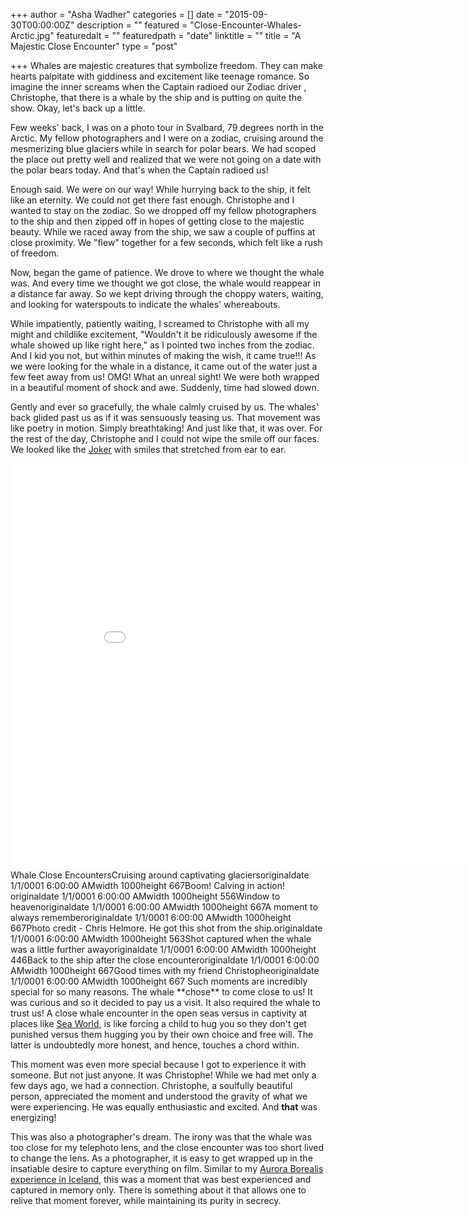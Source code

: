 +++
author = "Asha Wadher"
categories = []
date = "2015-09-30T00:00:00Z"
description = ""
featured = "Close-Encounter-Whales-Arctic.jpg"
featuredalt = ""
featuredpath = "date"
linktitle = ""
title = "A Majestic Close Encounter"
type = "post"

+++
Whales are majestic creatures that symbolize freedom. They can make hearts palpitate with giddiness and excitement like teenage romance. So imagine the inner screams when the Captain radioed our Zodiac driver , Christophe, that there is a whale by the ship and is putting on quite the show. Okay, let's back up a little.

Few weeks' back, I was on a photo tour in Svalbard, 79 degrees north in the Arctic. My fellow photographers and I were on a zodiac, cruising around the mesmerizing blue glaciers while in search for polar bears. We had scoped the place out pretty well and realized that we were not going on a date with the polar bears today. And that's when the Captain radioed us!

Enough said. We were on our way! While hurrying back to the ship, it felt like an eternity. We could not get there fast enough. Christophe and I wanted to stay on the zodiac. So we dropped off my fellow photographers to the ship and then zipped off in hopes of getting close to the majestic beauty. While we raced away from the ship, we saw a couple of puffins at close proximity. We "flew" together for a few seconds, which felt like a rush of freedom.

Now, began the game of patience. We drove to where we thought the whale was. And every time we thought we got close, the whale would reappear in a distance far away. So we kept driving through the choppy waters, waiting, and looking for waterspouts to indicate the whales' whereabouts.

While impatiently, patiently waiting, I screamed to Christophe with all my might and childlike excitement, "Wouldn't it be ridiculously awesome if the whale showed up like right here," as I pointed two inches from the zodiac. And I kid you not, but within minutes of making the wish, it came true!!! As we were looking for the whale in a distance, it came out of the water just a few feet away from us! OMG! What an unreal sight! We were both wrapped in a beautiful moment of shock and awe. Suddenly, time had slowed down.

Gently and ever so gracefully, the whale calmly cruised by us. The whales' back glided past us as if it was sensuously teasing us. That movement was like poetry in motion. Simply breathtaking! And just like that, it was over. For the rest of the day, Christophe and I could not wipe the smile off our faces. We looked like the <a href="https://en.wikipedia.org/wiki/The_Joker_(The_Dark_Knight)" target="_blank">Joker</a> with smiles that stretched from ear to ear.

<iframe width="900" height="650" src="//www.cincopa.com/media-platform/iframe.aspx?fid=AkMAu_sNo0b8" frameborder="0" allowfullscreen scrolling="no"></iframe><noscript><span>Whale Close Encounters</span><span>Cruising around captivating glaciers</span><span>originaldate</span><span> 1/1/0001 6:00:00 AM</span><span>width</span><span> 1000</span><span>height</span><span> 667</span><span>Boom! Calving in action! </span><span>originaldate</span><span> 1/1/0001 6:00:00 AM</span><span>width</span><span> 1000</span><span>height</span><span> 556</span><span>Window to heaven</span><span>originaldate</span><span> 1/1/0001 6:00:00 AM</span><span>width</span><span> 1000</span><span>height</span><span> 667</span><span>A moment to always remember</span><span>originaldate</span><span> 1/1/0001 6:00:00 AM</span><span>width</span><span> 1000</span><span>height</span><span> 667</span><span>Photo credit - Chris Helmore. He got this shot from the ship.</span><span>originaldate</span><span> 1/1/0001 6:00:00 AM</span><span>width</span><span> 1000</span><span>height</span><span> 563</span><span>Shot captured when the whale was a little further away</span><span>originaldate</span><span> 1/1/0001 6:00:00 AM</span><span>width</span><span> 1000</span><span>height</span><span> 446</span><span>Back to the ship after the close encounter</span><span>originaldate</span><span> 1/1/0001 6:00:00 AM</span><span>width</span><span> 1000</span><span>height</span><span> 667</span><span>Good times with my friend Christophe</span><span>originaldate</span><span> 1/1/0001 6:00:00 AM</span><span>width</span><span> 1000</span><span>height</span><span> 667</span></noscript>
Such moments are incredibly special for so many reasons. The whale **chose** to come close to us! It was curious and so it decided to pay us a visit. It also required the whale to trust us! A close whale encounter in the open seas versus in captivity at places like <a href="http://www.petakids.com/save-animals/shocking-seaworld-facts/" target="_blank">Sea World</a>, is like forcing a child to hug you so they don't get punished versus them hugging you by their own choice and free will. The latter is undoubtedly more honest, and hence, touches a chord within.

This moment was even more special because I got to experience it with someone. But not just anyone. It was Christophe! While we had met only a few days ago, we had a connection. Christophe, a soulfully beautiful person, appreciated the moment and understood the gravity of what we were experiencing. He was equally enthusiastic and excited. And **that** was energizing!

This was also a photographer's dream. The irony was that the whale was too close for my telephoto lens, and the close encounter was too short lived to change the lens. As a photographer, it is easy to get wrapped up in the insatiable desire to capture everything on film. Similar to my [Aurora Borealis experience in Iceland](/posts/experiencing-aurora-borealis.html), this was a moment that was best experienced and captured in memory only. There is something about it that allows one to relive that moment forever, while maintaining its purity in secrecy.
